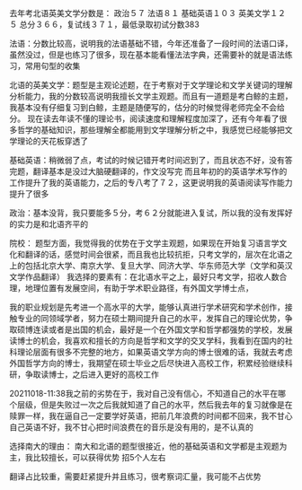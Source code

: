 去年考北语英美文学分数是：
政治５７
法语８１
基础英语１０３
英美文学１２５
总分３６６，复试线３７１，最低录取初试分数383

法语：分数比较高，说明我的法语基础不错，今年还准备了一段时间的法语口译，虽然没过，但是也练习了很多，现在基本能看懂法法字典，还需要补的就是语法练习，常用句型的收集


北语的英美文学：题型是主观论述题，在于考察对于文学理论和文学关键词的理解分析能力，我的分数较高说明我擅长文学主观题。而且有一道题是考白鲸的主题，我基本没有仔细复习到白鲸，主题是随便写的，估分的时候觉得老师完全不会给分。
现在读去年读不懂的理论书，阅读速度和理解程度加深了，还有今年看了很多哲学的基础知识，那些理解全都能用到文学理解分析之中，我感觉已经能够把文学理论的天花板穿透了

基础英语：稍微弱了点，考试的时候记错开考时间迟到了，而且状态不好，没有答完题，翻译基本是没过大脑硬翻译的，作文没写完
而且年初的的英语学术写作的工作提升了我的英语能力，之后的专八考了７２，这更说明我的英语阅读写作能力提升了很多


政治：基本没背，我只要能多５分，考６２分就能进入复试，所以我的没有发挥好的实力是和北语齐平的


院校：
题型方面，我觉得我的优势在于文学主观题，如果现在开始复习语言学文化和翻译的话，感觉时间会很紧，而且我也比较抗拒，只考文学的，层次在北语之上的包括北京大学、南京大学、复旦大学、同济大学、华东师范大学（文学和英汉文学作品翻译）
我选择的要素有：在北语水平之上，最好只考文学，招收人数合理，地理位置有发展空间，有助于学术职业路径，有外国文学博士点，


我的职业规划是先考进一个高水平的大学，能够认真进行学术研究和学术创作，接触专业的同领域学者，努力在硕士期间提升自己的水平，发挥自己的理论优势，争取硕博连读或者是出国的机会，最好是一个在外国文学和哲学都强势的学校，发展读博士的机会，我喜欢和擅长的方向是哲学和文学的交叉学科，我看到在国内的社科理论层面有很多不完整的地方，如果英语文学方向的博士很难的话，我就去考虑外国哲学方向的博士，我期望在硕士毕业之后尽快进入高校工作，积累经验继续科研，争取读博士，之后进入更好的高校工作

20211018-11:38我之前的劣势在于，我对自己没有信心，不知道自己的水平在哪个层级，但是失败过一次之后我就知道了自己的水平，然后我去年的复习就像是在赎罪一样，我在逼自己一定要学好英语，把前几年浪费的时间都不回来，我不甘心自己英语不好，我不甘心把时间浪费在的音乐是没有用的，是不认真的




选择南大的理由：
南大和北语的题型很接近，他的基础英语和文学都是主观题为主，我比较擅长，可以获得优势
招5个人左右

翻译占比较重，需要赶紧提升并且练习，很考察词汇量，我可能不占优势
